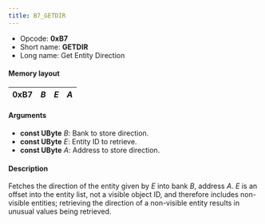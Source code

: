 ```yaml
---
title: B7_GETDIR
---
```


- Opcode: **0xB7**
- Short name: **GETDIR**
- Long name: Get Entity Direction

#### Memory layout

| 0xB7 | *B* | *E* | *A* |
|------|-----|-----|-----|

#### Arguments

- **const UByte** *B*: Bank to store direction.
- **const UByte** *E*: Entity ID to retrieve.
- **const UByte** *A*: Address to store direction.

#### Description

Fetches the direction of the entity given by *E* into bank *B*, address *A*. *E* is an offset into the entity list, not a visible object ID, and therefore includes non-visible entities; retrieving the direction of a non-visible entity results in unusual values being retrieved.
